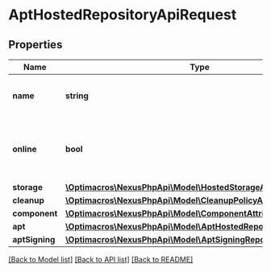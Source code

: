 # AptHostedRepositoryApiRequest

## Properties
Name | Type | Description | Notes
------------ | ------------- | ------------- | -------------
**name** | **string** | A unique identifier for this repository | 
**online** | **bool** | Whether this repository accepts incoming requests | 
**storage** | [**\Optimacros\NexusPhpApi\Model\HostedStorageAttributes**](HostedStorageAttributes.md) |  | 
**cleanup** | [**\Optimacros\NexusPhpApi\Model\CleanupPolicyAttributes**](CleanupPolicyAttributes.md) |  | [optional] 
**component** | [**\Optimacros\NexusPhpApi\Model\ComponentAttributes**](ComponentAttributes.md) |  | [optional] 
**apt** | [**\Optimacros\NexusPhpApi\Model\AptHostedRepositoriesAttributes**](AptHostedRepositoriesAttributes.md) |  | 
**aptSigning** | [**\Optimacros\NexusPhpApi\Model\AptSigningRepositoriesAttributes**](AptSigningRepositoriesAttributes.md) |  | 

[[Back to Model list]](../README.md#documentation-for-models) [[Back to API list]](../README.md#documentation-for-api-endpoints) [[Back to README]](../README.md)


